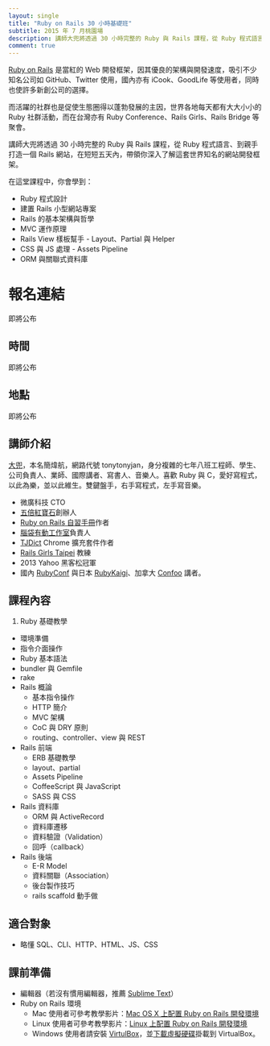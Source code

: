 ```yaml
---
layout: single
title: "Ruby on Rails 30 小時基礎班"
subtitle: 2015 年 7 月桃園場
description: 講師大兜將透過 30 小時完整的 Ruby 與 Rails 課程，從 Ruby 程式語言、到親手打造一個 Rails 網站，在短短五天內，帶領你深入了解這套世界知名的網站開發框架。
comment: true
---
```


[Ruby on Rails](http://rubyonrails.org/) 是當紅的 Web 開發框架，因其優良的架構與開發速度，吸引不少知名公司如 GitHub、Twitter 使用，國內亦有 iCook、GoodLife 等使用者，同時也使許多新創公司的選擇。

而活躍的社群也是促使生態圈得以蓬勃發展的主因，世界各地每天都有大大小小的 Ruby 社群活動，而在台灣亦有 Ruby Conference、Rails Girls、Rails Bridge 等聚會。

講師大兜將透過 30 小時完整的 Ruby 與 Rails 課程，從 Ruby 程式語言、到親手打造一個 Rails 網站，在短短五天內，帶領你深入了解這套世界知名的網站開發框架。

在這堂課程中，你會學到：

- Ruby 程式設計
- 建置 Rails 小型網站專案
- Rails 的基本架構與哲學
- MVC 運作原理
- Rails View 樣板幫手 - Layout、Partial 與 Helper
- CSS 與 JS 處理 - Assets Pipeline
- ORM 與關聯式資料庫

# 報名連結

即將公布

## 時間

即將公布

## 地點

即將公布

## 講師介紹

[大兜](http://tonytonyjan.net)，本名簡煒航，網路代號 tonytonyjan，身分複雜的七年八班工程師、學生、公司負責人、業師、國際講者、寫書人、音樂人。喜歡 Ruby 與 C，愛好寫程式，以此為樂，並以此維生。雙鍵盤手，右手寫程式，左手寫音樂。 

- 微廣科技 CTO
- [五倍紅寶石](http://5xruby.tw)創辦人
- [Ruby on Rails 自習手冊](http://tonytonyjan.net/rails-road)作者
- [腦袋有動工作室](http://brainana.com)負責人
- [TJDict](https://chrome.google.com/webstore/detail/caafmojgjlbflohillejdmnghkpcjjpp) Chrome 擴充套件作者
- [Rails Girls Taipei](http://railsgirls.com/taipei) 教練
- 2013 Yahoo 黑客松冠軍
- 國內 [RubyConf](http://rubyconf.tw/2014/) 與日本 [RubyKaigi](http://rubykaigi.org/2014/speakers)、加拿大 [Confoo](http://confoo.ca/en/speaker/weihang-jian) 講者。

## 課程內容

1. Ruby 基礎教學
  - 環境準備
  - 指令介面操作
  - Ruby 基本語法
  - bundler 與 Gemfile
  - rake
- Rails 概論
  - 基本指令操作
  - HTTP 簡介
  - MVC 架構
  - CoC 與 DRY 原則
  - routing、controller、view 與 REST
- Rails 前端
  - ERB 基礎教學
  - layout、partial
  - Assets Pipeline
  - CoffeeScript 與 JavaScript
  - SASS 與 CSS
- Rails 資料庫
  - ORM 與 ActiveRecord
  - 資料庫遷移
  - 資料驗證（Validation）
  - 回呼（callback）
- Rails 後端
  - E-R Model
  - 資料關聯（Association）
  - 後台製作技巧
  - rails scaffold 動手做

## 適合對象

- 略懂 SQL、CLI、HTTP、HTML、JS、CSS

## 課前準備

- 編輯器（若沒有慣用編輯器，推薦 [Sublime Text](http://www.sublimetext.com/)）
- Ruby on Rails 環境
  - Mac 使用者可參考教學影片：[Mac OS X 上配置 Ruby on Rails 開發環境](http://5xruby.tw/videos/1)
  - Linux 使用者可參考教學影片：[Linux 上配置 Ruby on Rails 開發環境](http://5xruby.tw/videos/2)
  - Windows 使用者請安裝 [VirtulBox](https://www.virtualbox.org/)，並[下載虛擬硬碟](https://www.dropbox.com/s/7cbvuwu6bl0qohx/rails.vdi?dl=0)掛載到 VirtualBox。